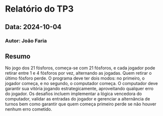 # Relatório do TP3
## Data: 2024-10-04
### Autor: João Faria


## Resumo

No jogo dos 21 fósforos, começa-se com 21 fósforos, e cada jogador pode retirar entre 1 e 4 fósforos por vez, alternando as jogadas. Quem retirar o último fósforo perde. O programa deve ter dois modos: no primeiro, o jogador começa, e no segundo, o computador começa. O computador deve garantir sua vitória jogando estrategicamente, aproveitando qualquer erro do jogador. Os desafios incluem implementar a lógica vencedora do computador, validar as entradas do jogador e gerenciar a alternância de turnos bem como garantir que quem começa primeiro perde se não houver nenhum erro cometido.